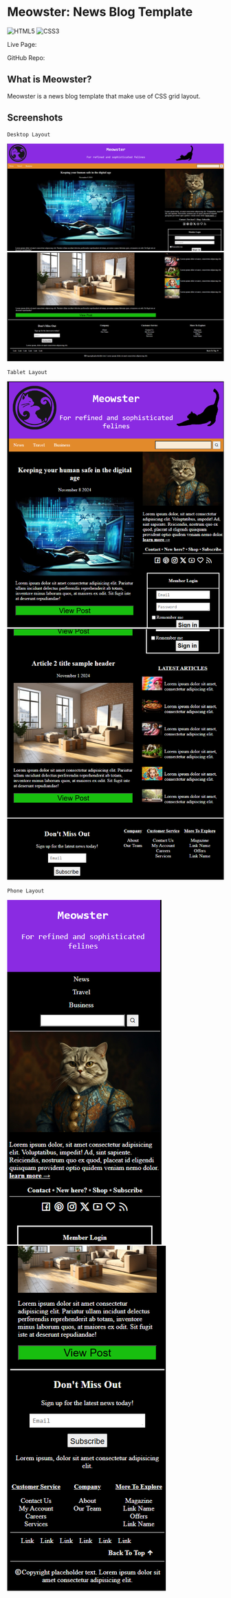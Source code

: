 # Meowster: News Blog Template 
![HTML5](https://img.shields.io/badge/html5-%23E34F26.svg?style=for-the-badge&logo=html5&logoColor=white) ![CSS3](https://img.shields.io/badge/css3-%231572B6.svg?style=for-the-badge&logo=css3&logoColor=white) 

Live Page: 

GitHub Repo: 

## What is Meowster? 

Meowster is a news blog template that make use of CSS grid layout. 

## Screenshots
    Desktop Layout
![Desktop](./assets/images/screenshots/Desktop-1.png)
![Desktop](./assets/images/screenshots/Desktop-2.png)
    
    Tablet Layout
![Tablet](./assets/images/screenshots/Tablet-1.png)
![Tablet](./assets/images/screenshots/Tablet-2.png)
    
    Phone Layout
![Phone](./assets/images/screenshots/Phone-1.png)
![Phone](./assets/images/screenshots/Phone-2.png)